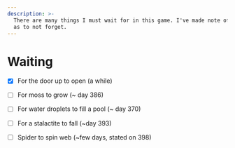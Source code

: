 ```yaml
---
description: >-
  There are many things I must wait for in this game. I've made note of them so
  as to not forget.
---
```


# Waiting

* [x] For the door up to open \(a while\)
* [ ] For moss to grow \(~ day 386\)
* [ ] For water droplets to fill a pool \(~ day 370\)
* [ ] For a stalactite to fall \(~day 393\)
* [ ] Spider to spin web \(~few days, stated on 398\)

